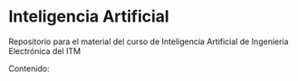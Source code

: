 # Inteligencia Artificial

Repositorio para el material del curso de Inteligencia Artificial de Ingeniería Electrónica del ITM

Contenido:
